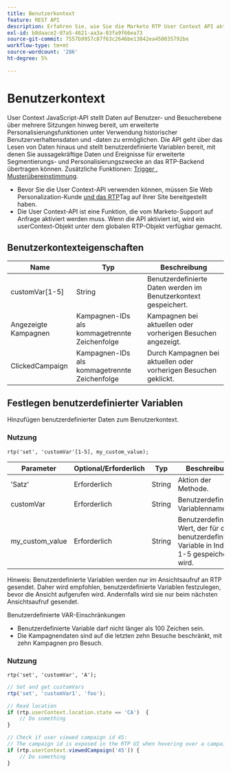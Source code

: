```yaml
---
title: Benutzerkontext
feature: REST API
description: Erfahren Sie, wie Sie die Marketo RTP User Context API aktivieren und verwenden, um benutzerdefinierte Variablen festzulegen, Benutzerdaten über Besuche hinweg zu lesen und angesehene und angeklickte Kampagnen zu verfolgen.
exl-id: b8daace2-07a5-4621-aa3a-03fa9f66ea73
source-git-commit: 7557b9957c87f63c2646be13842ea450035792be
workflow-type: tm+mt
source-wordcount: '286'
ht-degree: 5%

---
```


# Benutzerkontext

User Context JavaScript-API stellt Daten auf Benutzer- und Besucherebene über mehrere Sitzungen hinweg bereit, um erweiterte Personalisierungsfunktionen unter Verwendung historischer Benutzerverhaltensdaten und -daten zu ermöglichen. Die API geht über das Lesen von Daten hinaus und stellt benutzerdefinierte Variablen bereit, mit denen Sie aussagekräftige Daten und Ereignisse für erweiterte Segmentierungs- und Personalisierungszwecke an das RTP-Backend übertragen können. Zusätzliche Funktionen: [Trigger &#x200B;](../javascript-api/triggers.md), [Musterübereinstimmung](../javascript-api/pattern-match.md).

- Bevor Sie die User Context-API verwenden können, müssen Sie Web Personalization-Kunde [&#x200B; und das RTP](https://experienceleague.adobe.com/de/docs/marketo/using/product-docs/web-personalization/rtp-tag-implementation/deploy-the-rtp-javascript)Tag auf Ihrer Site bereitgestellt haben.
- Die User Context-API ist eine Funktion, die vom Marketo-Support auf Anfrage aktiviert werden muss. Wenn die API aktiviert ist, wird ein userContext-Objekt unter dem globalen RTP-Objekt verfügbar gemacht.

## Benutzerkontexteigenschaften

| Name | Typ | Beschreibung |
|------------------|-------------|------|
| customVar[1-5] | String | Benutzerdefinierte Daten werden im Benutzerkontext gespeichert. |
| Angezeigte Kampagnen | Kampagnen-IDs als kommagetrennte Zeichenfolge | Kampagnen bei aktuellen oder vorherigen Besuchen angezeigt. |
| ClickedCampaign | Kampagnen-IDs als kommagetrennte Zeichenfolge | Durch Kampagnen bei aktuellen oder vorherigen Besuchen geklickt. |

## Festlegen benutzerdefinierter Variablen

Hinzufügen benutzerdefinierter Daten zum Benutzerkontext.

### Nutzung

`rtp('set', 'customVar'[1-5], my_custom_value);`

| Parameter | Optional/Erforderlich | Typ | Beschreibung |
|-----------------|-------------------|--------|-----------------|
| &#39;Satz&#39; | Erforderlich | String | Aktion der Methode. |
| customVar | Erforderlich | String | Benutzerdefinierter Variablenname |
| my_custom_value | Erforderlich | String | Benutzerdefinierter Wert, der für die benutzerdefinierte Variable in Index 1-5 gespeichert wird. |

Hinweis: Benutzerdefinierte Variablen werden nur im Ansichtsaufruf an RTP gesendet. Daher wird empfohlen, benutzerdefinierte Variablen festzulegen, bevor die Ansicht aufgerufen wird. Andernfalls wird sie nur beim nächsten Ansichtsaufruf gesendet.

Benutzerdefinierte VAR-Einschränkungen

- Benutzerdefinierte Variable darf nicht länger als 100 Zeichen sein.
- Die Kampagnendaten sind auf die letzten zehn Besuche beschränkt, mit zehn Kampagnen pro Besuch.

### Nutzung

`rtp('set', 'customVar', 'A');`

```javascript
// Set and get customVars
rtp('set', 'customVar1', 'foo');

// Read location
if (rtp.userContext.location.state == 'CA')  {
    // Do something
}

// Check if user viewed campaign id 45:
// The campaign id is exposed in the RTP UI when hovering over a campaign name.
if (rtp.userContext.viewedCampaign('45')) {
    // Do something
}
```
